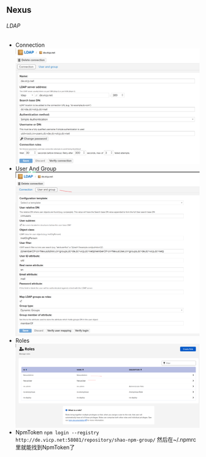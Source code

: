 ## Nexus

###### LDAP
- Connection
![Connection](./images/nexus-ldap-connection.png)
- User And Group
![User And Group](./images/nexus-ldap-userAndGroup.png)
- Roles
![Roles](./images/nexus-ldap-roles.png)
- NpmToken
`npm login --registry http://de.vicp.net:58081/repository/shao-npm-group/`
然后在~/.npmrc里就能找到NpmToken了
